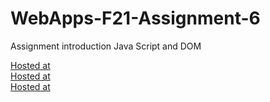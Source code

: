 # WebApps-F21-Assignment-6
Assignment introduction Java Script and DOM

[Hosted at](https://44-563-webapps-f21.github.io/webapps-f21-assignment-6-AparnaSundhari/pass.html)<br>
[Hosted at](https://44-563-webapps-f21.github.io/webapps-f21-assignment-6-AparnaSundhari/arithmetic.html)<br>
[Hosted at](https://44-563-webapps-f21.github.io/webapps-f21-assignment-6-AparnaSundhari/car.html)
